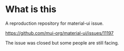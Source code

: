 # What is this

A reproduction repository for material-ui issue.


https://github.com/mui-org/material-ui/issues/11197

The issue was closed but some people are still facing.

